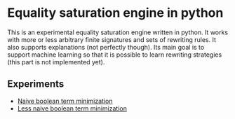 # Equality saturation engine in python

This is an experimental equality saturation engine written in python. It works with more or less
arbitrary finite signatures and sets of rewriting rules. It also supports explanations (not
perfectly though). Its main goal is to support machine learning so that it is possible to learn
rewriting strategies (this part is not implemented yet).

## Experiments

* [Naive boolean term minimization](notebooks/boolean-terms-minimization-01.ipynb)
* [Less naive boolean term minimization](notebooks/boolean-terms-minimization-02.ipynb)
